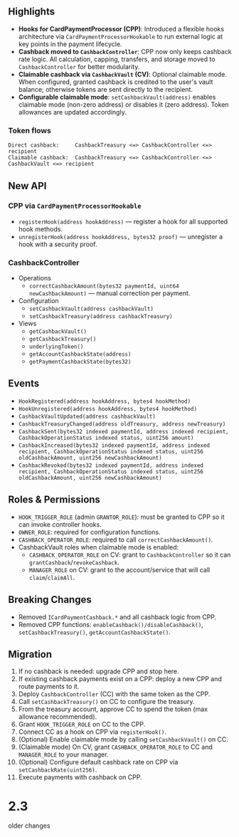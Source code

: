 ## Highlights

- **Hooks for CardPaymentProcessor (CPP)**: Introduced a flexible hooks architecture via `CardPaymentProcessorHookable` to run external logic at key points in the payment lifecycle.
- **Cashback moved to `CashbackController`**: CPP now only keeps cashback rate logic. All calculation, capping, transfers, and storage moved to `CashbackController` for better modularity.
- **Claimable cashback via `CashbackVault` (CV)**: Optional claimable mode. When configured, granted cashback is credited to the user's vault balance; otherwise tokens are sent directly to the recipient.
- **Configurable claimable mode**: `setCashbackVault(address)` enables claimable mode (non-zero address) or disables it (zero address). Token allowances are updated accordingly.

### Token flows
```
Direct cashback:     CashbackTreasury <=> CashbackController <=> recipient
Claimable cashback:  CashbackTreasury <=> CashbackController <=> CashbackVault <=> recipient
```

## New API

### CPP via `CardPaymentProcessorHookable`
- `registerHook(address hookAddress)` — register a hook for all supported hook methods.
- `unregisterHook(address hookAddress, bytes32 proof)` — unregister a hook with a security proof.

### CashbackController
- Operations
  - `correctCashbackAmount(bytes32 paymentId, uint64 newCashbackAmount)` — manual correction per payment.
- Configuration
  - `setCashbackVault(address cashbackVault)`
  - `setCashbackTreasury(address cashbackTreasury)`
- Views
  - `getCashbackVault()`
  - `getCashbackTreasury()`
  - `underlyingToken()`
  - `getAccountCashbackState(address)`
  - `getPaymentCashbackState(bytes32)`

## Events
- `HookRegistered(address hookAddress, bytes4 hookMethod)`
- `HookUnregistered(address hookAddress, bytes4 hookMethod)`
- `CashbackVaultUpdated(address cashbackVault)`
- `CashbackTreasuryChanged(address oldTreasury, address newTreasury)`
- `CashbackSent(bytes32 indexed paymentId, address indexed recipient, CashbackOperationStatus indexed status, uint256 amount)`
- `CashbackIncreased(bytes32 indexed paymentId, address indexed recipient, CashbackOperationStatus indexed status, uint256 oldCashbackAmount, uint256 newCashbackAmount)`
- `CashbackRevoked(bytes32 indexed paymentId, address indexed recipient, CashbackOperationStatus indexed status, uint256 oldCashbackAmount, uint256 newCashbackAmount)`

## Roles & Permissions
- `HOOK_TRIGGER_ROLE` (admin `GRANTOR_ROLE`): must be granted to CPP so it can invoke controller hooks.
- `OWNER_ROLE`: required for configuration functions.
- `CASHBACK_OPERATOR_ROLE`: required to call `correctCashbackAmount()`.
 - CashbackVault roles when claimable mode is enabled:
   - `CASHBACK_OPERATOR_ROLE` on CV: grant to `CashbackController` so it can `grantCashback`/`revokeCashback`.
   - `MANAGER_ROLE` on CV: grant to the account/service that will call `claim`/`claimAll`.

## Breaking Changes
- Removed `ICardPaymentCashback.*` and all cashback logic from CPP.
- Removed CPP functions: `enableCashback()/disableCashback()`, `setCashbackTreasury()`, `getAccountCashbackState()`.

## Migration
1. If no cashback is needed: upgrade CPP and stop here.
2. If existing cashback payments exist on a CPP: deploy a new CPP and route payments to it.
3. Deploy `CashbackController` (CC) with the same token as the CPP.
4. Call `setCashbackTreasury()` on CC to configure the treasury.
5. From the treasury account, approve CC to spend the token (max allowance recommended).
6. Grant `HOOK_TRIGGER_ROLE` on CC to the CPP.
7. Connect CC as a hook on CPP via `registerHook()`.
8. (Optional) Enable claimable mode by calling `setCashbackVault()` on CC.
9. (Claimable mode) On CV, grant `CASHBACK_OPERATOR_ROLE` to CC and `MANAGER_ROLE` to your manager.
10. (Optional) Configure default cashback rate on CPP via `setCashbackRate(uint256)`.
11. Execute payments with cashback on CPP.

# 2.3
older changes